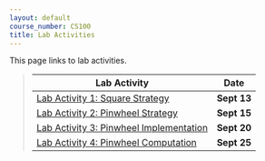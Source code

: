 ```yaml
---
layout: default
course_number: CS100
title: Lab Activities
---
```


This page links to lab activities.

> Lab Activity                                                                           |     Date    |
> -------------------------------------------------------------------------------------- | ----------- |
> [Lab Activity 1: Square Strategy](CPADS_Lab1.pdf)                                      | **Sept 13** |
> [Lab Activity 2: Pinwheel Strategy](CPADS_Lab2.pdf)                                    | **Sept 15** |
> [Lab Activity 3: Pinwheel Implementation](CPADS_Lab3.pdf)                              | **Sept 20** |
> [Lab Activity 4: Pinwheel Computation](CPADS_Lab4.pdf)                                 | **Sept 25** |


<!--
> Lab Activity                                                                           |     Date    |
> -------------------------------------------------------------------------------------- | ----------- |
> [Lab Activity 1: Square Strategy](CPADS_Lab1.pdf)                                      | **Sept 16** |
> [Lab Activity 2: Square Implementation](CPADS_Lab2.pdf)                                | **Sept 21** |
> [Lab Activity 3: Loop Exercises](CPADS_Lab3.pdf)                                       | **Sept 30** |
> [Lab Activity 4: Pyramid Strategy](CPADS_Lab4.pdf)                                     | **Oct 3**   |
> [Lab Activity 5: Loops and Functions](CPADS_Lab5.pdf) <br> [Lab 5 - LoopsAndFunctions Python File](LoopsAndFunctions.py) <br> [Lab 5 Solutions - LoopsAndFunctions Python File](CPADS_Lab05_LoopsAndFunctions_solutions.py)                                        | **Oct 10**  |
> [Exam 1 Review](CPADS_Exam1_Review.pdf) <br> [Exam 1 Review Solutions](CPADS_Exam1_Review_Solutions.pdf) | **Oct 19**  |
> [Lab Activity 6: Decisions](CPADS_Lab6.pdf)  | **Oct 28**  |
> [Lab Activity 7: A Special Halloween Treat](CPADS_Lab7.pdf)  | **Nov 2**  |
> [Lab Activity 8: Testing the Witch Scene](CPADS_Lab8.pdf) <br> [Witch Scene Test Template Python File](MontyPythonWitchScene_testTemplate.py)  | **Nov 14**  |
-->